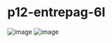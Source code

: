 # p12-entrepag-6I

![image](https://github.com/Derek120/p12-entrepag-6I/assets/159184890/e002eccd-71e8-4bda-b3bc-22e4bba57d5d)
![image](https://github.com/Derek120/p12-entrepag-6I/assets/159184890/5eac51f8-baca-4878-a592-f73d092e17ac)
